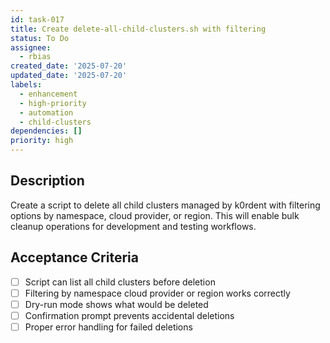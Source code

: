 ```yaml
---
id: task-017
title: Create delete-all-child-clusters.sh with filtering
status: To Do
assignee:
  - rbias
created_date: '2025-07-20'
updated_date: '2025-07-20'
labels:
  - enhancement
  - high-priority
  - automation
  - child-clusters
dependencies: []
priority: high
---
```


## Description

Create a script to delete all child clusters managed by k0rdent with filtering options by namespace, cloud provider, or region. This will enable bulk cleanup operations for development and testing workflows.

## Acceptance Criteria

- [ ] Script can list all child clusters before deletion
- [ ] Filtering by namespace cloud provider or region works correctly
- [ ] Dry-run mode shows what would be deleted
- [ ] Confirmation prompt prevents accidental deletions
- [ ] Proper error handling for failed deletions
